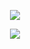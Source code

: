 <p align="center">
<img src="https://streak-stats.demolab.com/?user=vanling&theme=flat"/>
</p>
<p align="center">
<img src="https://github-profile-trophy.vercel.app/?username=vanling&theme=flat&column=4&margin-w=18&margin-h=18"/>
</p>
